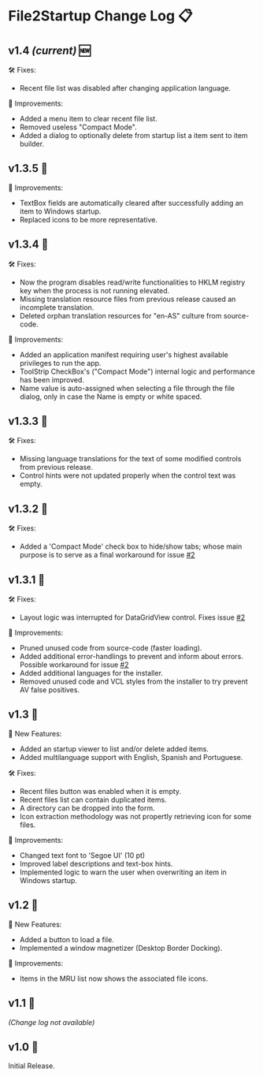 # File2Startup Change Log 📋

## v1.4 *(current)* 🆕

 🛠️ Fixes:
 - Recent file list was disabled after changing application language.

 🌟 Improvements:
 - Added a menu item to clear recent file list.
 - Removed useless "Compact Mode".
 - Added a dialog to optionally delete from startup list a item sent to item builder.

## v1.3.5 🔄

 🌟 Improvements:
 - TextBox fields are automatically cleared after successfully adding an item to Windows startup.
 - Replaced icons to be more representative.

## v1.3.4 🔄

 🛠️ Fixes:
 - Now the program disables read/write functionalities to HKLM registry key when the process is not running elevated.
 - Missing translation resource files from previous release caused an incomplete translation.
 - Deleted orphan translation resources for "en-AS" culture from source-code.

 🌟 Improvements:
 - Added an application manifest requiring user's highest available privileges to run the app.
 - ToolStrip CheckBox's ("Compact Mode") internal logic and performance has been improved.
 - Name value is auto-assigned when selecting a file through the file dialog, only in case the Name is empty or white spaced.

## v1.3.3 🔄

 🛠️ Fixes:
 - Missing language translations for the text of some modified controls from previous release.
 - Control hints were not updated properly when the control text was empty.

## v1.3.2 🔄

 🛠️ Fixes:
 - Added a 'Compact Mode' check box to hide/show tabs; whose main purpose is to serve as a final workaround for issue [#2](https://github.com/ElektroStudios/File2Startup/issues/2#issuecomment-2041072015)

## v1.3.1 🔄

 🛠️ Fixes:
 - Layout logic was interrupted for DataGridView control. Fixes issue [#2](https://github.com/ElektroStudios/File2Startup/issues/2#issuecomment-2041072015)
    
  🌟 Improvements:
 - Pruned unused code from source-code (faster loading).
 - Added additional error-handlings to prevent and inform about errors. Possible workaround for issue [#2](https://github.com/ElektroStudios/File2Startup/issues/2#issuecomment-2041072015)
 - Added additional languages for the installer.
 - Removed unused code and VCL styles from the installer to try prevent AV false positives.

## v1.3 🔄
 🚀 New Features:
 - Added an startup viewer to list and/or delete added items.
 - Added multilanguage support with English, Spanish and Portuguese.
    
 🛠️ Fixes:
 - Recent files button was enabled when it is empty.
 - Recent files list can contain duplicated items.
 - A directory can be dropped into the form.
 - Icon extraction methodology was not propertly retrieving icon for some files.
    
 🌟 Improvements:
 - Changed text font to 'Segoe UI' (10 pt)
 - Improved label descriptions and text-box hints.
 - Implemented logic to warn the user when overwriting an item in Windows startup.

## v1.2 🔄

 🚀 New Features:
 - Added a button to load a file.
 - Implemented a window magnetizer (Desktop Border Docking).
    
 🌟 Improvements:
 - Items in the MRU list now shows the associated file icons.

## v1.1 🔄
*(Change log not available)*

## v1.0 🔄
Initial Release.
